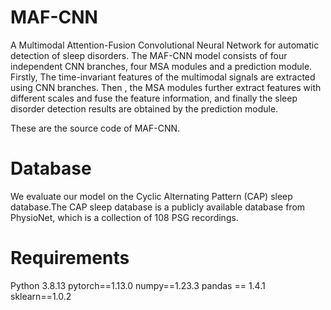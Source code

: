 # MAF-CNN
A Multimodal Attention-Fusion Convolutional Neural Network for automatic detection of sleep disorders.
The MAF-CNN model consists of four independent CNN branches, four MSA modules and a prediction module. Firstly, The time-invariant features of the multimodal signals are extracted using CNN branches. Then , the MSA modules further extract features with different scales and fuse the feature information, and finally the sleep disorder detection results are obtained by the prediction module.

These are the source code of MAF-CNN.
# Database
We evaluate our model on the Cyclic Alternating Pattern (CAP) sleep database.The CAP sleep database is a publicly available database from PhysioNet, which is a collection of 108 PSG recordings.
# Requirements
Python 3.8.13  pytorch==1.13.0  numpy==1.23.3  pandas == 1.4.1  sklearn==1.0.2

